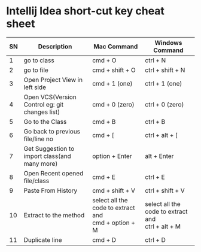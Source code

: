 # Intellij Idea short-cut key cheat sheet
| SN | Description | Mac Command | Windows Command |
| -- | ----------- | ----------- | --------------- |
| 1 | go to class | cmd + O | ctrl + N |
| 2 | go to file | cmd + shift + O | ctrl + shift + N |
| 3 | Open Project View in left side | cmd + 1 (one) | ctrl + 1 (one) |
| 4 | Open VCS(Version Control eg: git changes list) | cmd + 0 (zero) | ctrl + 0 (zero) |
| 5 | Go to the Class | cmd + B | ctrl + B |
| 6 | Go back to previous file/line no | cmd + [ | ctrl + alt + [ |
| 7 | Get Suggestion to import class(and many more) | option + Enter | alt + Enter |
| 8 | Open Recent opened file/class | cmd + E | ctrl + E |
| 9 | Paste From History | cmd + shift + V | ctrl + shift + V |
| 10 | Extract to the method | select all the code to extract and <br /> cmd + option + M | select all the code to extract and <br /> ctrl + alt + M  |
| 11 | Duplicate line | cmd + D | ctrl + D |
